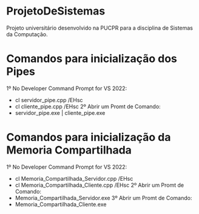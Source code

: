 # ProjetoDeSistemas
Projeto universitário desenvolvido na PUCPR para a disciplina de Sistemas da Computação.

# Comandos para inicialização dos Pipes
1º  No Developer Command Prompt for VS 2022:
-   cl servidor_pipe.cpp /EHsc
-   cl cliente_pipe.cpp /EHsc
2º  Abrir um Promt de Comando:
-   servidor_pipe.exe | cliente_pipe.exe

# Comandos para inicialização da Memoria Compartilhada
1º  No Developer Command Prompt for VS 2022:
-   cl Memoria_Compartilhada_Servidor.cpp /EHsc
-   cl Memoria_Compartilhada_Cliente.cpp /EHsc
2º  Abrir um Promt de Comando:
-   Memoria_Compartilhada_Servidor.exe
3º  Abrir um Promt de Comando:
-   Memoria_Compartilhada_Cliente.exe
